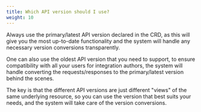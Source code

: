 ```yaml
---
title: Which API version should I use?
weight: 10
---
```


Always use the primary/latest API version declared in the CRD, as this will give you the most up-to-date functionality and the system will handle any necessary version conversions transparently.

One can also use the oldest API version that you need to support, to ensure compatibility with all your users for integration authors, the system will handle converting the requests/responses to the primary/latest version behind the scenes.

The key is that the different API versions are just different "views" of the same underlying resource, so you can use the version that best suits your needs, and the system will take care of the version conversions.
